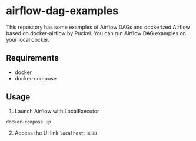 # airflow-dag-examples
This repository has some examples of Airflow DAGs and dockerized Airflow based on docker-airflow by Puckel.
You can run Airflow DAG examples on your local docker.

## Requirements

* docker
* docker-compose

## Usage

1. Launch Airflow with LocalExecutor
```console
docker-compose up
```

2. Access the UI link `localhost:8080`
